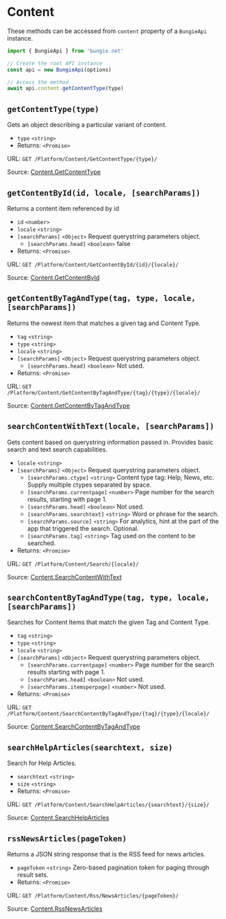 # Content

These methods can be accessed from `content` property of a `BungieApi` instance.

```javascript
import { BungieApi } from 'bungie.net'

// Create the root API instance
const api = new BungieApi(options)

// Access the method
await api.content.getContentType(type)
```

## `getContentType(type)`

Gets an object describing a particular variant of content.

- `type` `<string>`
- Returns: `<Promise>`

URL: `GET /Platform/Content/GetContentType/{type}/`

Source: [Content.GetContentType](https://bungie-net.github.io/#Content.GetContentType)

## `getContentById(id, locale, [searchParams])`

Returns a content item referenced by id

- `id` `<number>`
- `locale` `<string>`
- `[searchParams]` `<Object>` Request querystring parameters object.
  - `[searchParams.head]` `<boolean>` false
- Returns: `<Promise>`

URL: `GET /Platform/Content/GetContentById/{id}/{locale}/`

Source: [Content.GetContentById](https://bungie-net.github.io/#Content.GetContentById)

## `getContentByTagAndType(tag, type, locale, [searchParams])`

Returns the newest item that matches a given tag and Content Type.

- `tag` `<string>`
- `type` `<string>`
- `locale` `<string>`
- `[searchParams]` `<Object>` Request querystring parameters object.
  - `[searchParams.head]` `<boolean>` Not used.
- Returns: `<Promise>`

URL: `GET /Platform/Content/GetContentByTagAndType/{tag}/{type}/{locale}/`

Source: [Content.GetContentByTagAndType](https://bungie-net.github.io/#Content.GetContentByTagAndType)

## `searchContentWithText(locale, [searchParams])`

Gets content based on querystring information passed in. Provides basic search and text search capabilities.

- `locale` `<string>`
- `[searchParams]` `<Object>` Request querystring parameters object.
  - `[searchParams.ctype]` `<string>` Content type tag: Help, News, etc. Supply multiple ctypes separated by space.
  - `[searchParams.currentpage]` `<number>` Page number for the search results, starting with page 1.
  - `[searchParams.head]` `<boolean>` Not used.
  - `[searchParams.searchtext]` `<string>` Word or phrase for the search.
  - `[searchParams.source]` `<string>` For analytics, hint at the part of the app that triggered the search. Optional.
  - `[searchParams.tag]` `<string>` Tag used on the content to be searched.
- Returns: `<Promise>`

URL: `GET /Platform/Content/Search/{locale}/`

Source: [Content.SearchContentWithText](https://bungie-net.github.io/#Content.SearchContentWithText)

## `searchContentByTagAndType(tag, type, locale, [searchParams])`

Searches for Content Items that match the given Tag and Content Type.

- `tag` `<string>`
- `type` `<string>`
- `locale` `<string>`
- `[searchParams]` `<Object>` Request querystring parameters object.
  - `[searchParams.currentpage]` `<number>` Page number for the search results starting with page 1.
  - `[searchParams.head]` `<boolean>` Not used.
  - `[searchParams.itemsperpage]` `<number>` Not used.
- Returns: `<Promise>`

URL: `GET /Platform/Content/SearchContentByTagAndType/{tag}/{type}/{locale}/`

Source: [Content.SearchContentByTagAndType](https://bungie-net.github.io/#Content.SearchContentByTagAndType)

## `searchHelpArticles(searchtext, size)`

Search for Help Articles.

- `searchtext` `<string>`
- `size` `<string>`
- Returns: `<Promise>`

URL: `GET /Platform/Content/SearchHelpArticles/{searchtext}/{size}/`

Source: [Content.SearchHelpArticles](https://bungie-net.github.io/#Content.SearchHelpArticles)

## `rssNewsArticles(pageToken)`

Returns a JSON string response that is the RSS feed for news articles.

- `pageToken` `<string>` Zero-based pagination token for paging through result sets.
- Returns: `<Promise>`

URL: `GET /Platform/Content/Rss/NewsArticles/{pageToken}/`

Source: [Content.RssNewsArticles](https://bungie-net.github.io/#Content.RssNewsArticles)

